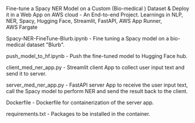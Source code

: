 Fine-tune a Spacy NER Model on a Custom (Bio-medical ) Dataset & Deploy it in a Web App on AWS cloud - An End-to-end Project.
Learnings in NLP, NER, Spacy, Hugging Face, Streamlit, FastAPI, AWS App Runner, AWS Fargate

Spacy-NER-FineTune-Blurb.ipynb - Fine tuning a Spacy model on a bio-medical dataset "Blurb".

push_model_to_hf.ipynb - Push the fine-tuned model to Hugging Face hub.

client_med_ner_app.py - Streamlit client App to collect user input text and send it to server.

server_med_ner_app.py - FastAPI server App to receive the user input text, call the Spacy model to perform NER and send the result back to the client.

Dockerfile - Dockerfile for containerization of the server app.

requirements.txt - Packages to be installed in the container.
